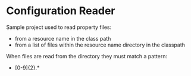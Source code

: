 # Configuration Reader
Sample project used to read property files:

* from a resource name in the class path
* from a list of files within the resource name directory in the classpath

When files are read from the directory they must match a pattern:

* [0-9]{2}.*

